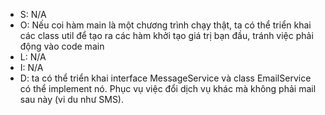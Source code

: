 - S: N/A
- O: Nếu coi hàm main là một chương trình chạy thật, ta có thể triển khai các class util để tạo ra các hàm khởi tạo giá trị bạn đầu, tránh việc phải động vào code main
- L: N/A
- I: N/A
- D: ta có thể triển khai interface MessageService và class EmailService có thể implement nó. Phục vụ việc đổi dịch vụ khác mà không phải mail sau này (vi du như SMS).
